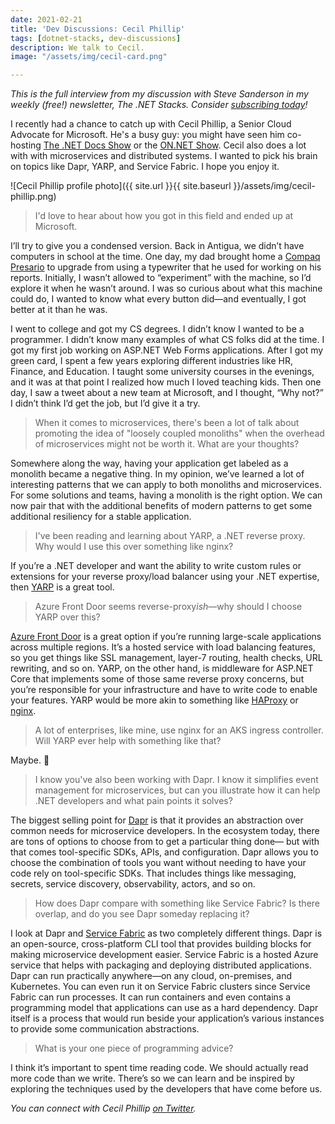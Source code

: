 ```yaml
---
date: 2021-02-21
title: 'Dev Discussions: Cecil Phillip'
tags: [dotnet-stacks, dev-discussions]
description: We talk to Cecil.
image: "/assets/img/cecil-card.png"

---
```

*This is the full interview from my discussion with Steve Sanderson in my weekly (free!) newsletter, The .NET Stacks. Consider [subscribing today](https://dotnetstacks.com)!*

I recently had a chance to catch up with Cecil Phillip, a Senior Cloud Advocate for Microsoft. He's a busy guy: you might have seen him co-hosting [The .NET Docs Show](https://dotnet.microsoft.com/live/dotnet-docs) or the [ON.NET Show](https://channel9.msdn.com/Shows/On-NET). Cecil also does a lot with with microservices and distributed systems. I wanted to pick his brain on topics like Dapr, YARP, and Service Fabric. I hope you enjoy it.

![Cecil Phillip profile photo]({{ site.url }}{{ site.baseurl }}/assets/img/cecil-phillip.png)

> I'd love to hear about how you got in this field and ended up at Microsoft.

I’ll try to give you a condensed version. Back in Antigua, we didn’t have computers in school at the time. One day, my dad brought home a [Compaq Presario](https://en.wikipedia.org/wiki/Compaq_Presario) to upgrade from using a typewriter that he used for working on his reports. Initially, I wasn’t allowed to “experiment” with the machine, so I’d explore it when he wasn’t around. I was so curious about what this machine could do, I wanted to know what every button did—and eventually, I got better at it than he was.

I went to college and got my CS degrees. I didn’t know I wanted to be a programmer. I didn’t know many examples of what CS folks did at the time. I got my first job working on ASP.NET Web Forms applications. After I got my green card, I spent a few years exploring different industries like HR, Finance, and Education. I taught some university courses in the evenings, and it was at that point I realized how much I loved teaching kids. Then one day, I saw a tweet about a new team at Microsoft, and I thought, “Why not?” I didn’t think I’d get the job, but I’d give it a try.

> When it comes to microservices, there's been a lot of talk about promoting the idea of "loosely coupled monoliths" when the overhead of microservices might not be worth it. What are your thoughts?

Somewhere along the way, having your application get labeled as a monolith became a negative thing. In my opinion, we’ve learned a lot of interesting patterns that we can apply to both monoliths and microservices. For some solutions and teams, having a monolith is the right option. We can now pair that with the additional benefits of modern patterns to get some additional resiliency for a stable application.

> I've been reading and learning about YARP, a .NET reverse proxy. Why would I use this over something like nginx?

If you’re a .NET developer and want the ability to write custom rules or extensions for your reverse proxy/load balancer using your .NET expertise, then [YARP](https://microsoft.github.io/reverse-proxy/articles/getting_started.html) is a great tool.

> Azure Front Door seems reverse-proxy*ish*—why should I choose YARP over this?

[Azure Front Door](https://azure.microsoft.com/services/frontdoor/) is a great option if you’re running large-scale applications across multiple regions. It’s a hosted service with load balancing features, so you get things like SSL management, layer-7 routing, health checks, URL rewriting, and so on. YARP, on the other hand, is middleware for ASP.NET Core that implements some of those same reverse proxy concerns, but you’re responsible for your infrastructure and have to write code to enable your features. YARP would be more akin to something like [HAProxy](http://www.haproxy.org/) or [nginx](https://nginx.org/en/).

> A lot of enterprises, like mine, use nginx for an AKS ingress controller. Will YARP ever help with something like that?

Maybe. 🙂

> I know you've also been working with Dapr. I know it simplifies event management for microservices, but can you illustrate how it can help .NET developers and what pain points it solves?

The biggest selling point for [Dapr](https://dapr.io/) is that it provides an abstraction over common needs for microservice developers. In the ecosystem today, there are tons of options to choose from to get a particular thing done— but with that comes tool-specific SDKs, APIs, and configuration. Dapr allows you to choose the combination of tools you want without needing to have your code rely on tool-specific SDKs. That includes things like messaging, secrets, service discovery, observability, actors, and so on.

> How does Dapr compare with something like Service Fabric? Is there overlap, and do you see Dapr someday replacing it?

I look at Dapr and [Service Fabric](https://azure.microsoft.com/en-us/services/service-fabric/) as two completely different things. Dapr is an open-source, cross-platform CLI tool that provides building blocks for making microservice development easier. Service Fabric is a hosted Azure service that helps with packaging and deploying distributed applications. Dapr can run practically anywhere—on any cloud, on-premises, and Kubernetes. You can even run it on Service Fabric clusters since Service Fabric can run processes. It can run containers and even contains a programming model that applications can use as a hard dependency. Dapr itself is a process that would run beside your application’s various instances to provide some communication abstractions.

> What is your one piece of programming advice?

I think it’s important to spent time reading code. We should actually read more code than we write. There’s so we can learn and be inspired by exploring the techniques used by the developers that have come before us.

*You can connect with Cecil Phillip [on Twitter](https://twitter.com/cecilphillip).*
